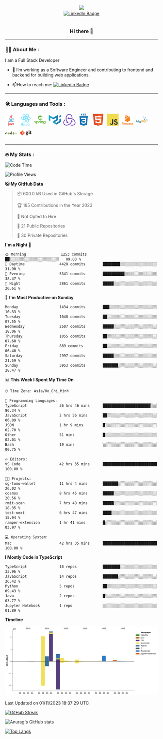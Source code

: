 <div id="header" align="center">
  <img src="https://media.giphy.com/media/bGgsc5mWoryfgKBx1u/giphy.gif" width="100"/>
  <div id="badges">
    <a href="https://www.linkedin.com/in/bao-le-5280601ab/">
      <img src="https://img.shields.io/badge/LinkedIn-blue?style=for-the-badge&logo=linkedin&logoColor=white" alt="LinkedIn Badge"/>
    </a>
  </div>
  <img src="https://komarev.com/ghpvc/?username=nighD&style=flat-square&color=blue" alt=""/>
  <h3>
    Hi there 👋
  </h3>
</div>

---

### :woman_technologist: About Me :
I am a Full Stack Developer

- :telescope: I’m working as a Software Engineer and contributing to frontend and backend for building web applications.

- :mailbox:How to reach me: [![Linkedin Badge](https://img.shields.io/badge/-kakbar-blue?style=flat&logo=Linkedin&logoColor=white)](https://www.linkedin.com/in/bao-le-5280601ab/)

---

### :hammer_and_wrench: Languages and Tools :
<div>
  <img src="https://github.com/devicons/devicon/blob/master/icons/java/java-original-wordmark.svg" title="Java" alt="Java" width="40" height="40"/>&nbsp;
  <img src="https://github.com/devicons/devicon/blob/master/icons/react/react-original-wordmark.svg" title="React" alt="React" width="40" height="40"/>&nbsp;
  <img src="https://github.com/devicons/devicon/blob/master/icons/spring/spring-original-wordmark.svg" title="Spring" alt="Spring" width="40" height="40"/>&nbsp;
  <img src="https://github.com/devicons/devicon/blob/master/icons/materialui/materialui-original.svg" title="Material UI" alt="Material UI" width="40" height="40"/>&nbsp;
  <img src="https://github.com/devicons/devicon/blob/master/icons/redux/redux-original.svg" title="Redux" alt="Redux " width="40" height="40"/>&nbsp;
  <img src="https://github.com/devicons/devicon/blob/master/icons/css3/css3-plain-wordmark.svg"  title="CSS3" alt="CSS" width="40" height="40"/>&nbsp;
  <img src="https://github.com/devicons/devicon/blob/master/icons/html5/html5-original.svg" title="HTML5" alt="HTML" width="40" height="40"/>&nbsp;
  <img src="https://github.com/devicons/devicon/blob/master/icons/javascript/javascript-original.svg" title="JavaScript" alt="JavaScript" width="40" height="40"/>&nbsp;
  <img src="https://github.com/devicons/devicon/blob/master/icons/firebase/firebase-plain-wordmark.svg" title="Firebase" alt="Firebase" width="40" height="40"/>&nbsp;
  <img src="https://github.com/devicons/devicon/blob/master/icons/mysql/mysql-original-wordmark.svg" title="MySQL"  alt="MySQL" width="40" height="40"/>&nbsp;
  <img src="https://github.com/devicons/devicon/blob/master/icons/nodejs/nodejs-original-wordmark.svg" title="NodeJS" alt="NodeJS" width="40" height="40"/>&nbsp;
  <img src="https://github.com/devicons/devicon/blob/master/icons/git/git-original-wordmark.svg" title="Git" **alt="Git" width="40" height="40"/>
</div>

---

### :fire: My Stats :

<!--START_SECTION:waka-->
![Code Time](http://img.shields.io/badge/Code%20Time-1%2C970%20hrs%208%20mins-blue)

![Profile Views](http://img.shields.io/badge/Profile%20Views-0-blue)

**🐱 My GitHub Data** 

> 📦 600.0 kB Used in GitHub's Storage 
 > 
> 🏆 185 Contributions in the Year 2023
 > 
> 🚫 Not Opted to Hire
 > 
> 📜 21 Public Repositories 
 > 
> 🔑 30 Private Repositories 
 > 
**I'm a Night 🦉** 

```text
🌞 Morning                1253 commits        ██░░░░░░░░░░░░░░░░░░░░░░░   09.03 % 
🌆 Daytime                4428 commits        ████████░░░░░░░░░░░░░░░░░   31.90 % 
🌃 Evening                5341 commits        ██████████░░░░░░░░░░░░░░░   38.47 % 
🌙 Night                  2861 commits        █████░░░░░░░░░░░░░░░░░░░░   20.61 % 
```
📅 **I'm Most Productive on Sunday** 

```text
Monday                   1434 commits        ███░░░░░░░░░░░░░░░░░░░░░░   10.33 % 
Tuesday                  1048 commits        ██░░░░░░░░░░░░░░░░░░░░░░░   07.55 % 
Wednesday                2507 commits        █████░░░░░░░░░░░░░░░░░░░░   18.06 % 
Thursday                 1055 commits        ██░░░░░░░░░░░░░░░░░░░░░░░   07.60 % 
Friday                   889 commits         ██░░░░░░░░░░░░░░░░░░░░░░░   06.40 % 
Saturday                 2997 commits        █████░░░░░░░░░░░░░░░░░░░░   21.59 % 
Sunday                   3953 commits        ███████░░░░░░░░░░░░░░░░░░   28.47 % 
```


📊 **This Week I Spent My Time On** 

```text
🕑︎ Time Zone: Asia/Ho_Chi_Minh

💬 Programming Languages: 
TypeScript               36 hrs 46 mins      ██████████████████████░░░   86.34 % 
JavaScript               2 hrs 56 mins       ██░░░░░░░░░░░░░░░░░░░░░░░   06.89 % 
JSON                     1 hr 9 mins         █░░░░░░░░░░░░░░░░░░░░░░░░   02.70 % 
Other                    51 mins             █░░░░░░░░░░░░░░░░░░░░░░░░   02.01 % 
Bash                     19 mins             ░░░░░░░░░░░░░░░░░░░░░░░░░   00.75 % 

🔥 Editors: 
VS Code                  42 hrs 35 mins      █████████████████████████   100.00 % 

🐱‍💻 Projects: 
sg-tomo-wallet           11 hrs 4 mins       ███████░░░░░░░░░░░░░░░░░░   26.02 % 
cosmos                   8 hrs 45 mins       █████░░░░░░░░░░░░░░░░░░░░   20.56 % 
rmit-scan                7 hrs 48 mins       █████░░░░░░░░░░░░░░░░░░░░   18.35 % 
test-next                6 hrs 47 mins       ████░░░░░░░░░░░░░░░░░░░░░   15.94 % 
ramper-extension         1 hr 41 mins        █░░░░░░░░░░░░░░░░░░░░░░░░   03.97 % 

💻 Operating System: 
Mac                      42 hrs 35 mins      █████████████████████████   100.00 % 
```

**I Mostly Code in TypeScript** 

```text
TypeScript               18 repos            ████████░░░░░░░░░░░░░░░░░   33.96 % 
JavaScript               14 repos            ███████░░░░░░░░░░░░░░░░░░   26.42 % 
Python                   5 repos             ██░░░░░░░░░░░░░░░░░░░░░░░   09.43 % 
Java                     2 repos             █░░░░░░░░░░░░░░░░░░░░░░░░   03.77 % 
Jupyter Notebook         1 repo              ░░░░░░░░░░░░░░░░░░░░░░░░░   01.89 % 
```



**Timeline**

![Lines of Code chart](https://raw.githubusercontent.com/nighD/nighD/main/assets/bar_graph.png)


 Last Updated on 01/11/2023 18:37:29 UTC
<!--END_SECTION:waka-->

[![GitHub Streak](http://github-readme-streak-stats.herokuapp.com?user=nighD&theme=dark&border_radius=4.7&mode=weekly)](https://git.io/streak-stats)

![Anurag's GitHub stats](https://github-readme-stats.vercel.app/api?username=nighD&show_icons=true&theme=radical)

[![Top Langs](https://github-readme-stats.vercel.app/api/top-langs/?username=nighD&layout=compact&theme=vision-friendly-dark)](https://github.com/anuraghazra/github-readme-stats)

<!--
**nighD/nighD** is a ✨ _special_ ✨ repository because its `README.md` (this file) appears on your GitHub profile.


Here are some ideas to get you started:

- 🔭 I’m currently working on ...
- 🌱 I’m currently learning ...
- 👯 I’m looking to collaborate on ...
- 🤔 I’m looking for help with ...
- 💬 Ask me about ...
- 📫 How to reach me: ...
- 😄 Pronouns: ...
- ⚡ Fun fact: ...
-->
